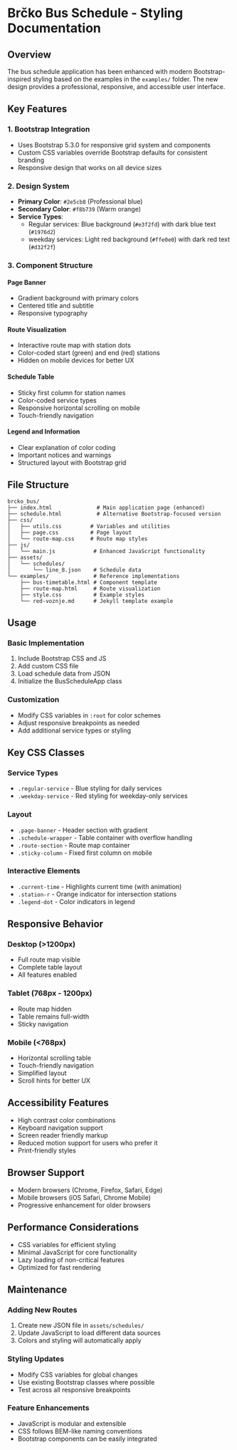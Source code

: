 # Brčko Bus Schedule - Styling Documentation

## Overview

The bus schedule application has been enhanced with modern Bootstrap-inspired styling based on the examples in the `examples/` folder. The new design provides a professional, responsive, and accessible user interface.

## Key Features

### 1. **Bootstrap Integration**

- Uses Bootstrap 5.3.0 for responsive grid system and components
- Custom CSS variables override Bootstrap defaults for consistent branding
- Responsive design that works on all device sizes

### 2. **Design System**

- **Primary Color**: `#2e5cb8` (Professional blue)
- **Secondary Color**: `#f8b739` (Warm orange)
- **Service Types**:
  - Regular services: Blue background (`#e3f2fd`) with dark blue text (`#1976d2`)
  - weekday services: Light red background (`#ffe0e0`) with dark red text (`#d32f2f`)

### 3. **Component Structure**

#### Page Banner

- Gradient background with primary colors
- Centered title and subtitle
- Responsive typography

#### Route Visualization

- Interactive route map with station dots
- Color-coded start (green) and end (red) stations
- Hidden on mobile devices for better UX

#### Schedule Table

- Sticky first column for station names
- Color-coded service types
- Responsive horizontal scrolling on mobile
- Touch-friendly navigation

#### Legend and Information

- Clear explanation of color coding
- Important notices and warnings
- Structured layout with Bootstrap grid

## File Structure

```
brcko_bus/
├── index.html              # Main application page (enhanced)
├── schedule.html           # Alternative Bootstrap-focused version
├── css/
│   ├── utils.css         # Variables and utilities
│   ├── page.css          # Page layout
│   └── route-map.css     # Route map styles
├── js/
│   └── main.js            # Enhanced JavaScript functionality
├── assets/
│   └── schedules/
│       └── line_8.json    # Schedule data
└── examples/              # Reference implementations
    ├── bus-timetable.html # Component template
    ├── route-map.html     # Route visualization
    ├── style.css          # Example styles
    └── red-voznje.md      # Jekyll template example
```

## Usage

### Basic Implementation

1. Include Bootstrap CSS and JS
2. Add custom CSS file
3. Load schedule data from JSON
4. Initialize the BusScheduleApp class

### Customization

- Modify CSS variables in `:root` for color schemes
- Adjust responsive breakpoints as needed
- Add additional service types or styling

## Key CSS Classes

### Service Types

- `.regular-service` - Blue styling for daily services
- `.weekday-service` - Red styling for weekday-only services

### Layout

- `.page-banner` - Header section with gradient
- `.schedule-wrapper` - Table container with overflow handling
- `.route-section` - Route map container
- `.sticky-column` - Fixed first column on mobile

### Interactive Elements

- `.current-time` - Highlights current time (with animation)
- `.station-r` - Orange indicator for intersection stations
- `.legend-dot` - Color indicators in legend

## Responsive Behavior

### Desktop (>1200px)

- Full route map visible
- Complete table layout
- All features enabled

### Tablet (768px - 1200px)

- Route map hidden
- Table remains full-width
- Sticky navigation

### Mobile (<768px)

- Horizontal scrolling table
- Touch-friendly navigation
- Simplified layout
- Scroll hints for better UX

## Accessibility Features

- High contrast color combinations
- Keyboard navigation support
- Screen reader friendly markup
- Reduced motion support for users who prefer it
- Print-friendly styles

## Browser Support

- Modern browsers (Chrome, Firefox, Safari, Edge)
- Mobile browsers (iOS Safari, Chrome Mobile)
- Progressive enhancement for older browsers

## Performance Considerations

- CSS variables for efficient styling
- Minimal JavaScript for core functionality
- Lazy loading of non-critical features
- Optimized for fast rendering

## Maintenance

### Adding New Routes

1. Create new JSON file in `assets/schedules/`
2. Update JavaScript to load different data sources
3. Colors and styling will automatically apply

### Styling Updates

- Modify CSS variables for global changes
- Use existing Bootstrap classes where possible
- Test across all responsive breakpoints

### Feature Enhancements

- JavaScript is modular and extensible
- CSS follows BEM-like naming conventions
- Bootstrap components can be easily integrated
